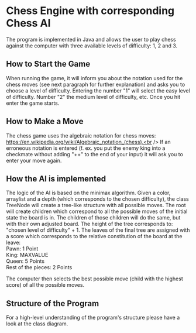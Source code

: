 # Chess Engine with corresponding Chess AI
The program is implemented in Java and allows the user to play chess against the computer with three available levels of difficulty: 1, 2 and 3. <br />

## How to Start the Game
When running the game, it will inform you about the notation used for the chess moves (see next paragraph for further explanation) and asks you to choose a level of difficulty. Entering the number "1" will select the easy level of difficulty. Number "2" the medium level of difficulty, etc. Once you hit enter the game starts. <br />

## How to Make a Move
The chess game uses the algebraic notation for chess moves: https://en.wikipedia.org/wiki/Algebraic_notation_(chess).<br />
If an erroneous notation is entered (f. ex. you put the enemy king into a checkmate without adding "++" to the end of your input) it will ask you to enter your move again.

## How the AI is implemented
The logic of the AI is based on the minimax algorithm. Given a color, arraylist and a depth (which corresponds to the chosen difficulty), the class TreeNode will create a tree-like structure with all possible moves. The root will create children which correspond to all the possible moves of the initial state the board is in. The children of those children will do the same, but with their own adjusted board. The height of the tree corresponds to: "chosen level of difficulty" + 1. The leaves of the final tree are assigned with a score which corresponds to the relative constitution of the board at the leave:<br />
Pawn:               1 Point<br />
King:               MAXVALUE<br />
Queen:              5 Points<br />
Rest of the pieces: 2 Points<br />

The computer then selects the best possible move (child with the highest score) of all the possible moves.

## Structure of the Program
For a high-level understanding of the program's structure please have a look at the class diagram.
